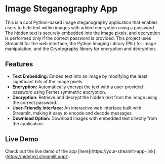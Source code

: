 # Image Steganography App

This is a cool Python-based image steganography application that enables users to hide text within images with added encryption using a password. The hidden text is securely embedded into the image pixels, and decryption is performed only if the correct password is provided. This project uses Streamlit for the web interface, the Python Imaging Library (PIL) for image manipulation, and the Cryptography library for encryption and decryption.

## Features

- **Text Embedding:** Embed text into an image by modifying the least significant bits of the image pixels.
- **Encryption:** Automatically encrypt the text with a user-provided password using Fernet symmetric encryption.
- **Decryption:** Retrieve and decrypt the hidden text from the image using the correct password.
- **User-Friendly Interface:** An interactive web interface built with Streamlit, making it easy to encode and decode messages.
- **Download Option:** Download images with embedded text directly from the application.



## Live Demo

Check out the live demo of the app [here](https://your-streamlit-app-link](https://hidetext.streamlit.app/).

